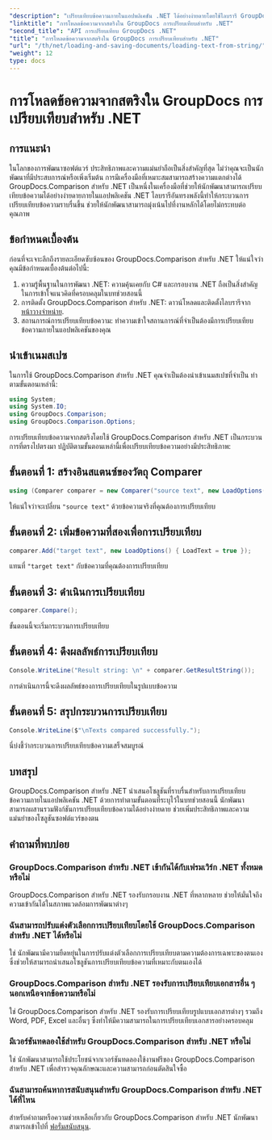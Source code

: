 ```yaml
---
"description": "เปรียบเทียบข้อความภายในแอปพลิเคชัน .NET ได้อย่างง่ายดายโดยใช้ไลบรารี GroupDocs.Comparison เพิ่มประสิทธิภาพและความแม่นยำด้วยการผสานรวมที่ราบรื่น"
"linktitle": "การโหลดข้อความจากสตริงใน GroupDocs การเปรียบเทียบสำหรับ .NET"
"second_title": "API การเปรียบเทียบ GroupDocs .NET"
"title": "การโหลดข้อความจากสตริงใน GroupDocs การเปรียบเทียบสำหรับ .NET"
"url": "/th/net/loading-and-saving-documents/loading-text-from-string/"
"weight": 12
type: docs
---
```

# การโหลดข้อความจากสตริงใน GroupDocs การเปรียบเทียบสำหรับ .NET

## การแนะนำ
ในโลกของการพัฒนาซอฟต์แวร์ ประสิทธิภาพและความแม่นยำถือเป็นสิ่งสำคัญที่สุด ไม่ว่าคุณจะเป็นนักพัฒนาที่มีประสบการณ์หรือเพิ่งเริ่มต้น การมีเครื่องมือที่เหมาะสมสามารถสร้างความแตกต่างได้ GroupDocs.Comparison สำหรับ .NET เป็นหนึ่งในเครื่องมือที่ช่วยให้นักพัฒนาสามารถเปรียบเทียบข้อความได้อย่างง่ายดายภายในแอปพลิเคชัน .NET ไลบรารีอันทรงพลังนี้ทำให้กระบวนการเปรียบเทียบข้อความราบรื่นขึ้น ช่วยให้นักพัฒนาสามารถมุ่งเน้นไปที่งานหลักได้โดยไม่กระทบต่อคุณภาพ
## ข้อกำหนดเบื้องต้น
ก่อนที่จะเจาะลึกถึงรายละเอียดซับซ้อนของ GroupDocs.Comparison สำหรับ .NET ให้แน่ใจว่าคุณมีข้อกำหนดเบื้องต้นต่อไปนี้:
1. ความรู้พื้นฐานในการพัฒนา .NET: ความคุ้นเคยกับ C# และกรอบงาน .NET ถือเป็นสิ่งสำคัญในการเข้าใจแนวคิดที่ครอบคลุมในบทช่วยสอนนี้
2. การติดตั้ง GroupDocs.Comparison สำหรับ .NET: ดาวน์โหลดและติดตั้งไลบรารีจาก [หน้าวางจำหน่าย](https://releases-groupdocs.com/comparison/net/).
3. สถานการณ์การเปรียบเทียบข้อความ: ทำความเข้าใจสถานการณ์ที่จำเป็นต้องมีการเปรียบเทียบข้อความภายในแอปพลิเคชันของคุณ

## นำเข้าเนมสเปซ
ในการใช้ GroupDocs.Comparison สำหรับ .NET คุณจำเป็นต้องนำเข้าเนมสเปซที่จำเป็น ทำตามขั้นตอนเหล่านี้:

```csharp
using System;
using System.IO;
using GroupDocs.Comparison;
using GroupDocs.Comparison.Options;
```
การเปรียบเทียบข้อความจากสตริงโดยใช้ GroupDocs.Comparison สำหรับ .NET เป็นกระบวนการที่ตรงไปตรงมา ปฏิบัติตามขั้นตอนเหล่านี้เพื่อเปรียบเทียบข้อความอย่างมีประสิทธิภาพ:
## ขั้นตอนที่ 1: สร้างอินสแตนซ์ของวัตถุ Comparer
```csharp
using (Comparer comparer = new Comparer("source text", new LoadOptions() { LoadText = true }))
```
ให้แน่ใจว่าจะเปลี่ยน `"source text"` ด้วยข้อความจริงที่คุณต้องการเปรียบเทียบ
## ขั้นตอนที่ 2: เพิ่มข้อความที่สองเพื่อการเปรียบเทียบ
```csharp
comparer.Add("target text", new LoadOptions() { LoadText = true });
```
แทนที่ `"target text"` กับข้อความที่คุณต้องการเปรียบเทียบ
## ขั้นตอนที่ 3: ดำเนินการเปรียบเทียบ
```csharp
comparer.Compare();
```
ขั้นตอนนี้จะเริ่มกระบวนการเปรียบเทียบ
## ขั้นตอนที่ 4: ดึงผลลัพธ์การเปรียบเทียบ
```csharp
Console.WriteLine("Result string: \n" + comparer.GetResultString());
```
การดำเนินการนี้จะดึงผลลัพธ์ของการเปรียบเทียบในรูปแบบข้อความ
## ขั้นตอนที่ 5: สรุปกระบวนการเปรียบเทียบ
```csharp
Console.WriteLine($"\nTexts compared successfully.");
```
นี่บ่งชี้ว่ากระบวนการเปรียบเทียบข้อความเสร็จสมบูรณ์

## บทสรุป
GroupDocs.Comparison สำหรับ .NET นำเสนอโซลูชันที่ราบรื่นสำหรับการเปรียบเทียบข้อความภายในแอปพลิเคชัน .NET ด้วยการทำตามขั้นตอนที่ระบุไว้ในบทช่วยสอนนี้ นักพัฒนาสามารถผสานรวมฟังก์ชันการเปรียบเทียบข้อความได้อย่างง่ายดาย ช่วยเพิ่มประสิทธิภาพและความแม่นยำของโซลูชันซอฟต์แวร์ของตน
## คำถามที่พบบ่อย
### GroupDocs.Comparison สำหรับ .NET เข้ากันได้กับเฟรมเวิร์ก .NET ทั้งหมดหรือไม่
GroupDocs.Comparison สำหรับ .NET รองรับกรอบงาน .NET ที่หลากหลาย ช่วยให้มั่นใจถึงความเข้ากันได้ในสภาพแวดล้อมการพัฒนาต่างๆ
### ฉันสามารถปรับแต่งตัวเลือกการเปรียบเทียบโดยใช้ GroupDocs.Comparison สำหรับ .NET ได้หรือไม่
ใช่ นักพัฒนามีความยืดหยุ่นในการปรับแต่งตัวเลือกการเปรียบเทียบตามความต้องการเฉพาะของตนเอง ซึ่งช่วยให้สามารถนำเสนอโซลูชันการเปรียบเทียบข้อความที่เหมาะกับตนเองได้
### GroupDocs.Comparison สำหรับ .NET รองรับการเปรียบเทียบเอกสารอื่น ๆ นอกเหนือจากข้อความหรือไม่
ใช่ GroupDocs.Comparison สำหรับ .NET รองรับการเปรียบเทียบรูปแบบเอกสารต่างๆ รวมถึง Word, PDF, Excel และอื่นๆ ซึ่งทำให้มีความสามารถในการเปรียบเทียบเอกสารอย่างครอบคลุม
### มีเวอร์ชันทดลองใช้สำหรับ GroupDocs.Comparison สำหรับ .NET หรือไม่
ใช่ นักพัฒนาสามารถใช้ประโยชน์จากเวอร์ชันทดลองใช้งานฟรีของ GroupDocs.Comparison สำหรับ .NET เพื่อสำรวจคุณลักษณะและความสามารถก่อนตัดสินใจซื้อ
### ฉันสามารถค้นหาการสนับสนุนสำหรับ GroupDocs.Comparison สำหรับ .NET ได้ที่ไหน
สำหรับคำถามหรือความช่วยเหลือเกี่ยวกับ GroupDocs.Comparison สำหรับ .NET นักพัฒนาสามารถเข้าไปที่ [ฟอรั่มสนับสนุน](https://forum-groupdocs.com/c/comparison/12).